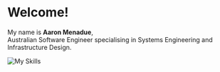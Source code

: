 # Welcome!
My name is **Aaron Menadue**,  
Australian Software Engineer specialising in Systems Engineering and Infrastructure Design.

![My Skills](https://skillicons.dev/icons?i=ts,md,arch,regex,c)
